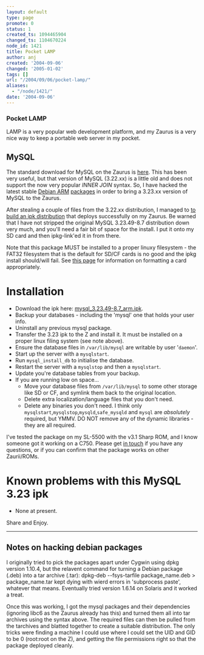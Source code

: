 ```yaml
---
layout: default
type: page
promote: 0
status: 1
created_ts: 1094465904
changed_ts: 1104670224
node_id: 1421
title: Pocket LAMP
author: anj
created: '2004-09-06'
changed: '2005-01-02'
tags: []
url: "/2004/09/06/pocket-lamp/"
aliases:
  - "/node/1421/"
date: '2004-09-06'
---
```

### Pocket LAMP
LAMP is a very popular web development platform, and my Zaurus is a very nice way to keep a portable web server in my pocket.
<!--break-->

## MySQL
The standard download for MySQL on the Zaurus is [here](http://www.caulfei.demon.co.uk/zaurus/).  This has been very useful, but that version of MySQL (3.22.xx) is a little old and does not support the now very popular _INNER JOIN_ syntax.  So, I have hacked the latest stable [Debian ARM](http://www.debian.org/ports/arm/) [packages](http://packages.debian.org/cgi-bin/search_packages.pl?version=stable&subword=1&exact=&arch=any&releases=all&case=insensitive&keywords=mysql-&searchon=names) in order to bring a 3.23.xx version of MySQL to the Zaurus.  

After stealing a couple of files from the 3.22.xx distribution, I managed to [to build an ipk distribution](http://docs.zaurus.com/index.php?id=ipkg_howto) that deploys successfully on my Zaurus.  Be warned that I have not stripped the original MySQL 3.23.49-8.7 distribution down very much, and you'll need a fair bit of space for the install.  I put it onto my SD card and then ipkg-link'ed it in from there.

Note that this package MUST be installed to a proper linuxy filesystem - the FAT32 filesystem that is the default for SD/CF cards is no good and the ipkg install should/will fail.  See [this page](http://anjackson.net/2005/01/02/formatting-an-sd-card-as-ext2) for information on formatting a card appropriately.

# Installation
* Download the ipk here: [mysql_3.23.49-8.7_arm.ipk](http://anjackson.net/extras/mysql_3.23.49-8.7_arm.ipk).
* Backup your databases - including the 'mysql' one that holds your user info.
* Uninstall any previous mysql package.
* Transfer the 3.23 ipk to the Z and install it.  It must be installed on a proper linux filing system (see note above).
* Ensure the database files in `/var/lib/mysql` are writable by user '`daemon`'.
* Start up the server with a `mysqlstart`.
* Run `mysql_install_db` to initialise the database.
* Restart the server with a `mysqlstop` and then a `mysqlstart`.
* Update you're database tables from your backup.
* If you are running low on space...
    * Move your database files from `/var/lib/mysql` to some other storage like SD or CF, and symlink them back to the original location.
    * Delete extra localization/language files that you don't need.
    * Delete any binaries you don't need.  I think only `mysqlstart`,`mysqlstop`,`mysqld`,`safe_mysqld` and `mysql` are _absolutely_ required, but YMMV.  DO NOT remove any of the dynamic libraries - they are all required.

I've tested the package on my SL-5500 with the v3.1 Sharp ROM, and I know someone got it working on a C750.  Please get [in touch](http://anjackson.net/contact) if you have any questions, or if you can confirm that the package works on other Zaurii/ROMs.

# Known problems with this MySQL 3.23 ipk
* None at present.

Share and Enjoy.

----

## Notes on hacking debian packages
I originally tried to pick the packages apart under Cygwin using dpkg version 1.10.4, but the relavent command for turning a Debian package (.deb) into a tar archive (.tar):
    dpkg-deb --fsys-tarfile package_name.deb > package_name.tar
kept dying with wierd errors in 'subprocess paste', whatever that means.  Eventually tried version 1.6.14 on Solaris and it worked a treat.

Once this was working, I got the mysql packages and their dependencies (ignoring libc6 as the Zaurus already has this) and turned them all into tar archives using the syntax above.  The required files can then be pulled from the tarchives and blatted together to create a suitable distribution.  The only tricks were finding a machine I could use where I could set the UID and GID to be 0 (root:root on the Z), and getting the file permissions right so that the package deployed cleanly.
